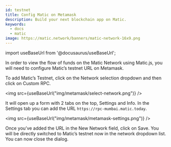 ```yaml
---
id: testnet
title: Config Matic on Metamask
description: Build your next blockchain app on Matic.
keywords:
  - docs
  - matic
image: https://matic.network/banners/matic-network-16x9.png 
---
```

import useBaseUrl from '@docusaurus/useBaseUrl';

In order to view the flow of funds on the Matic Network using Matic.js, you will need to configure Matic’s testnet URL on Metamask.

To add Matic’s Testnet, click on the Network selection dropdown and then click on Custom RPC. 

<img src={useBaseUrl("img/metamask/select-network.png")} />

It will open up a form with 2 tabs on the top, Settings and Info. In the Settings tab you can add the URL `https://rpc-mumbai.matic.today`.

<img src={useBaseUrl("img/metamask/metamask-settings.png")} />

Once you’ve added the URL in the New Network field, click on Save. You will be directly switched to Matic’s testnet now in the network dropdown list. You can now close the dialog.